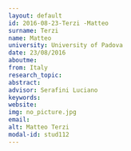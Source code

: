 ```yaml
---
layout: default 
id: 2016-08-23-Terzi -Matteo
surname: Terzi 
name: Matteo
university: University of Padova
date: 23/08/2016
aboutme: 
from: Italy
research_topic: 
abstract: 
advisor: Serafini Luciano
keywords: 
website: 
img: no_picture.jpg
email: 
alt: Matteo Terzi 
modal-id: stud112
---
```

